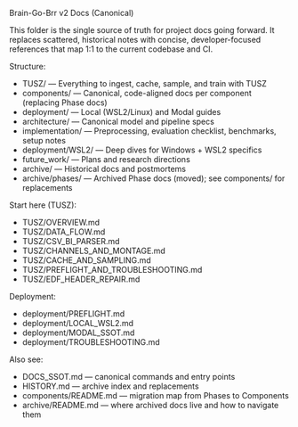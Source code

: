 Brain-Go-Brr v2 Docs (Canonical)

This folder is the single source of truth for project docs going forward. It replaces scattered, historical notes with concise, developer-focused references that map 1:1 to the current codebase and CI.

Structure:

- TUSZ/ — Everything to ingest, cache, sample, and train with TUSZ
- components/ — Canonical, code-aligned docs per component (replacing Phase docs)
- deployment/ — Local (WSL2/Linux) and Modal guides
- architecture/ — Canonical model and pipeline specs
- implementation/ — Preprocessing, evaluation checklist, benchmarks, setup notes
- deployment/WSL2/ — Deep dives for Windows + WSL2 specifics
- future_work/ — Plans and research directions
- archive/ — Historical docs and postmortems
 - archive/phases/ — Archived Phase docs (moved); see components/ for replacements

Start here (TUSZ):

- TUSZ/OVERVIEW.md
- TUSZ/DATA_FLOW.md
- TUSZ/CSV_BI_PARSER.md
- TUSZ/CHANNELS_AND_MONTAGE.md
- TUSZ/CACHE_AND_SAMPLING.md
- TUSZ/PREFLIGHT_AND_TROUBLESHOOTING.md
- TUSZ/EDF_HEADER_REPAIR.md

Deployment:

- deployment/PREFLIGHT.md
- deployment/LOCAL_WSL2.md
- deployment/MODAL_SSOT.md
- deployment/TROUBLESHOOTING.md

Also see:
- DOCS_SSOT.md — canonical commands and entry points
- HISTORY.md — archive index and replacements
 - components/README.md — migration map from Phases to Components
 - archive/README.md — where archived docs live and how to navigate them
